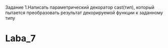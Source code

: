 Задание 1.Написать параметрический декоратор cast(тип), который пытается преобразовать результат декорируемой функции к заданному типу

# Laba_7
